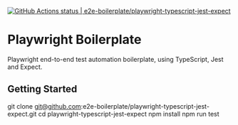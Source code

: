 [![GitHub Actions status | e2e-boilerplate/playwright-typescript-jest-expect](https://github.com/e2e-boilerplate/playwright-typescript-jest-expect/workflows/playwright-typescript-jest-expect/badge.svg)](https://github.com/e2e-boilerplate/playwright-typescript-jest-expect/actions?workflow=playwright-typescript-jest-expect)

# Playwright Boilerplate

Playwright end-to-end test automation boilerplate, using TypeScript, Jest and Expect.

## Getting Started

git clone git@github.com:e2e-boilerplate/playwright-typescript-jest-expect.git
cd playwright-typescript-jest-expect
npm install
npm run test
